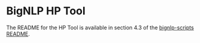 # BigNLP HP Tool

The README for the HP Tool is available in section 4.3 of the [bignlp-scripts README](https://gitlab-master.nvidia.com/dl/JoC/bignlp-scripts#43-using-the-hp-tool-to-find-the-optimal-configuration).
